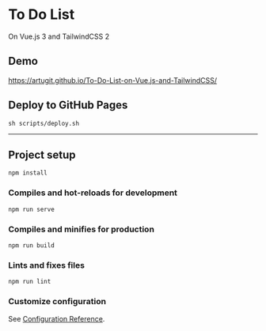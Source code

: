 # To Do List

On Vue.js 3 and TailwindCSS 2

## Demo
https://artugit.github.io/To-Do-List-on-Vue.js-and-TailwindCSS/

## Deploy to GitHub Pages
```
sh scripts/deploy.sh
```

----

## Project setup
```
npm install
```

### Compiles and hot-reloads for development
```
npm run serve
```

### Compiles and minifies for production
```
npm run build
```

### Lints and fixes files
```
npm run lint
```

### Customize configuration
See [Configuration Reference](https://cli.vuejs.org/config/).
